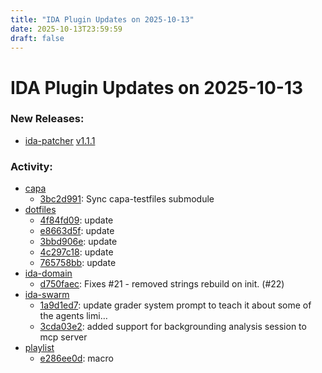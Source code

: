 ```yaml
---
title: "IDA Plugin Updates on 2025-10-13"
date: 2025-10-13T23:59:59
draft: false
---
```


# IDA Plugin Updates on 2025-10-13

### New Releases:
  - [ida-patcher](https://github.com/Mewski/ida-patcher) [v1.1.1](https://github.com/Mewski/ida-patcher/releases/tag/v1.1.1)

### Activity:
  - [capa](https://github.com/mandiant/capa)
    - [3bc2d991](https://github.com/mandiant/capa/commit/3bc2d9915c874310175facf18044b612165adcd3): Sync capa-testfiles submodule
  - [dotfiles](https://github.com/RioKato/dotfiles)
    - [4f84fd09](https://github.com/RioKato/dotfiles/commit/4f84fd09b62585f9749516522b83be998924fbfd): update
    - [e8663d5f](https://github.com/RioKato/dotfiles/commit/e8663d5f721d8845d316bff29213f7846796a574): update
    - [3bbd906e](https://github.com/RioKato/dotfiles/commit/3bbd906ed0240eb486d5c27a69a915fd442ce783): update
    - [4c297c18](https://github.com/RioKato/dotfiles/commit/4c297c1830bc89469e76d0f18b17be087780e777): update
    - [765758bb](https://github.com/RioKato/dotfiles/commit/765758bb6140c908e52cd4ed503235e45f215e18): update
  - [ida-domain](https://github.com/HexRaysSA/ida-domain)
    - [d750faec](https://github.com/HexRaysSA/ida-domain/commit/d750faec628b3ccc24d228876076973c2f73b619): Fixes #21 - removed strings rebuild on init. (#22)
  - [ida-swarm](https://github.com/shells-above/ida-swarm)
    - [1a9d1ed7](https://github.com/shells-above/ida-swarm/commit/1a9d1ed799d4fcdd11f2567624410b130edab208): update grader system prompt to teach it about some of the agents limi…
    - [3cda03e2](https://github.com/shells-above/ida-swarm/commit/3cda03e29ed2e44a98446bb0f34317587743e244): added support for backgrounding analysis session to mcp server
  - [playlist](https://github.com/TomoBossi/playlist)
    - [e286ee0d](https://github.com/TomoBossi/playlist/commit/e286ee0de7169719cf426f03d501391f44d2a95a): macro
